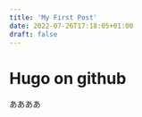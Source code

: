 ```yaml
---
title: 'My First Post'
date: 2022-07-26T17:18:05+01:00
draft: false
---
```


# Hugo on github

ああああ
